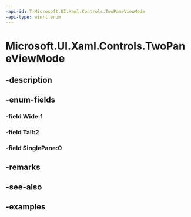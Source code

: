 ```yaml
---
-api-id: T:Microsoft.UI.Xaml.Controls.TwoPaneViewMode
-api-type: winrt enum
---
```


<!-- Enumeration syntax.
public enum TwoPaneViewMode : int 
-->

# Microsoft.UI.Xaml.Controls.TwoPaneViewMode

## -description

## -enum-fields
### -field Wide:1

### -field Tall:2

### -field SinglePane:0

## -remarks

## -see-also

## -examples

